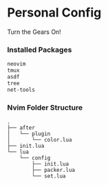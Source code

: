 # Personal Config

Turn the Gears On!

### Installed Packages
```bash
neovim
tmux
asdf
tree
net-tools
```

### Nvim Folder Structure
```tree
.
├── after
│   └── plugin
│       └── color.lua
├── init.lua
└── lua
    └── config
        ├── init.lua
        ├── packer.lua
        └── set.lua
```

